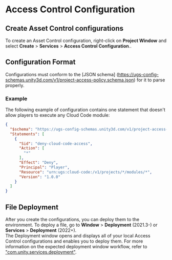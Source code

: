 # Access Control Configuration

## Create Asset Control configurations

To create an Asset Control configuration, right-click on **Project Window** and select **Create** > **Services** > **Access Control Configuration**..

## Configuration Format
Configurations must conform to the [JSON schema] (https://ugs-config-schemas.unity3d.com/v1/project-access-policy.schema.json) for it to parse properly. 

### Example
The following example of configuration contains one statement that doesn't allow players to execute any Cloud Code module:

```json
{
  "$schema": "https://ugs-config-schemas.unity3d.com/v1/project-access-policy.schema.json",
  "Statements": [
    {
      "Sid": "deny-cloud-code-access",
      "Action": [
        "*"
      ],
      "Effect": "Deny",
      "Principal": "Player",
      "Resource": "urn:ugs:cloud-code:/v1/projects/*/modules/*",
      "Version": "1.0.0"
    }
  ]
}
```

## File Deployment
After you create the configurations, you can deploy them to the environment.
To deploy a file, go to **Window** > **Deployment** (2021.3-) or **Services** > **Deployment** (2022+).  
The Deployment window opens and displays all of your local Access Control configurations and enables you to deploy them.
For more information on the expected deployment window workflow, refer to ["com.unity.services.deployment"](https://docs.unity3d.com/Packages/com.unity.services.deployment@latest).
